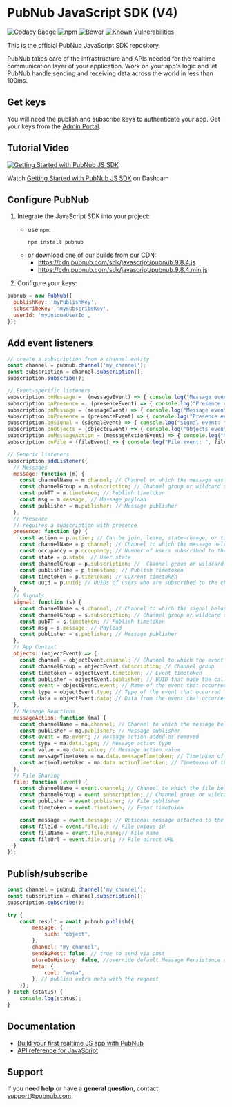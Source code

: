 # PubNub JavaScript SDK (V4)

[![Codacy Badge](https://api.codacy.com/project/badge/Grade/2859917905c549b8bfa27630ff276fce)](https://www.codacy.com/app/PubNub/javascript?utm_source=github.com&amp;utm_medium=referral&amp;utm_content=pubnub/javascript&amp;utm_campaign=Badge_Grade)
[![npm](https://img.shields.io/npm/v/pubnub.svg)]()
[![Bower](https://img.shields.io/bower/v/pubnub.svg)]()
[![Known Vulnerabilities](https://snyk.io/test/npm/pubnub/badge.svg)](https://snyk.io/test/npm/pubnub)

This is the official PubNub JavaScript SDK repository.

PubNub takes care of the infrastructure and APIs needed for the realtime communication layer of your application. Work on your app's logic and let PubNub handle sending and receiving data across the world in less than 100ms.

## Get keys

You will need the publish and subscribe keys to authenticate your app. Get your keys from the [Admin Portal](https://dashboard.pubnub.com/login).

## Tutorial Video

[![Getting Started with PubNub JS SDK](https://replayable-api-production.herokuapp.com/replay/64ee0d2ca4bc310061f566ca/gif?shareKey=8YQoHC40jdzYpYGpcJhQ)](https://app.dashcam.io/replay/64ee0d2ca4bc310061f566ca?share=8YQoHC40jdzYpYGpcJhQ) 

Watch [Getting Started with PubNub JS SDK](https://app.dashcam.io/replay/64ee0d2ca4bc310061f566ca?share=8YQoHC40jdzYpYGpcJhQ) on Dashcam

## Configure PubNub

1. Integrate the JavaScript SDK into your project:
   * use `npm`:
     ```
     npm install pubnub
     ```
   * or download one of our builds from our CDN: 
     * https://cdn.pubnub.com/sdk/javascript/pubnub.9.8.4.js
     * https://cdn.pubnub.com/sdk/javascript/pubnub.9.8.4.min.js

2. Configure your keys:

  ```javascript
  pubnub = new PubNub({
    publishKey: 'myPublishKey',
    subscribeKey: 'mySubscribeKey',
    userId: 'myUniqueUserId',
  });
  ```

## Add event listeners

```javascript
// create a subscription from a channel entity
const channel = pubnub.channel('my_channel');
const subscription = channel.subscription();
subscription.subscribe();

// Event-specific listeners
subscription.onMessage =  (messageEvent) => { console.log("Message event: ", messageEvent); };
subscription.onPresence =  (presenceEvent) => { console.log("Presence event: ", presenceEvent); };
subscription.onMessage = (messageEvent) => { console.log("Message event: ", messageEvent); };
subscription.onPresence = (presenceEvent) => { console.log("Presence event: ", presenceEvent); };
subscription.onSignal = (signalEvent) => { console.log("Signal event: ", signalEvent); };
subscription.onObjects = (objectsEvent) => { console.log("Objects event: ", objectsEvent); };
subscription.onMessageAction = (messageActionEvent) => { console.log("Message Action event: ", messageActionEvent); };
subscription.onFile = (fileEvent) => { console.log("File event: ", fileEvent); };

// Generic listeners
subscription.addListener({
  // Messages
  message: function (m) {
    const channelName = m.channel; // Channel on which the message was published
    const channelGroup = m.subscription; // Channel group or wildcard subscription match (if exists)
    const pubTT = m.timetoken; // Publish timetoken
    const msg = m.message; // Message payload
    const publisher = m.publisher; // Message publisher
  },
  // Presence
  // requires a subscription with presence
  presence: function (p) {
    const action = p.action; // Can be join, leave, state-change, or timeout
    const channelName = p.channel; // Channel to which the message belongs
    const occupancy = p.occupancy; // Number of users subscribed to the channel
    const state = p.state; // User state
    const channelGroup = p.subscription; //  Channel group or wildcard subscription match, if any
    const publishTime = p.timestamp; // Publish timetoken
    const timetoken = p.timetoken; // Current timetoken
    const uuid = p.uuid; // UUIDs of users who are subscribed to the channel
  },
  // Signals
  signal: function (s) {
    const channelName = s.channel; // Channel to which the signal belongs
    const channelGroup = s.subscription; // Channel group or wildcard subscription match, if any
    const pubTT = s.timetoken; // Publish timetoken
    const msg = s.message; // Payload
    const publisher = s.publisher; // Message publisher
  },
  // App Context
  objects: (objectEvent) => {
    const channel = objectEvent.channel; // Channel to which the event belongs
    const channelGroup = objectEvent.subscription; // Channel group
    const timetoken = objectEvent.timetoken; // Event timetoken
    const publisher = objectEvent.publisher; // UUID that made the call
    const event = objectEvent.event; // Name of the event that occurred
    const type = objectEvent.type; // Type of the event that occurred
    const data = objectEvent.data; // Data from the event that occurred
  },
  // Message Reactions
  messageAction: function (ma) {
    const channelName = ma.channel; // Channel to which the message belongs
    const publisher = ma.publisher; // Message publisher
    const event = ma.event; // Message action added or removed
    const type = ma.data.type; // Message action type
    const value = ma.data.value; // Message action value
    const messageTimetoken = ma.data.messageTimetoken; // Timetoken of the original message
    const actionTimetoken = ma.data.actionTimetoken; // Timetoken of the message action
  },
  // File Sharing
  file: function (event) {
    const channelName = event.channel; // Channel to which the file belongs
    const channelGroup = event.subscription; // Channel group or wildcard subscription match (if exists)
    const publisher = event.publisher; // File publisher
    const timetoken = event.timetoken; // Event timetoken

    const message = event.message; // Optional message attached to the file
    const fileId = event.file.id; // File unique id
    const fileName = event.file.name;// File name
    const fileUrl = event.file.url; // File direct URL
  }
});
```

## Publish/subscribe

```javascript
const channel = pubnub.channel('my_channel');
const subscription = channel.subscription();
subscription.subscribe();

try {
    const result = await pubnub.publish({
        message: {
            such: "object",
        },
        channel: "my_channel",
        sendByPost: false, // true to send via post
        storeInHistory: false, //override default Message Persistence options
        meta: {
            cool: "meta",
        }, // publish extra meta with the request
    });
} catch (status) {
    console.log(status);
}
```

## Documentation

* [Build your first realtime JS app with PubNub](https://www.pubnub.com/tutorials/real-time-data-streaming/)
* [API reference for JavaScript](https://www.pubnub.com/docs/sdks/javascript/api-reference/publish-and-subscribe)

## Support

If you **need help** or have a **general question**, contact <support@pubnub.com>.
